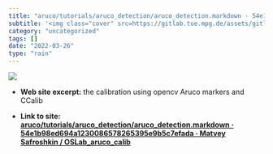 ```yaml
---
title: "aruco/tutorials/aruco_detection/aruco_detection.markdown · 54e1b98ed694a1230086578265395e9b5c7efada · Matvey Safroshkin / OSLab_aruco_calib"
subtitle: '<img class="cover" src=https://gitlab.tue.mpg.de/assets/gitlab_logo-7ae504fe4f68fdebb3c2034e36621930...'
category: "uncategorized"
tags: []
date: "2022-03-26"
type: "rain"
---
```

<img class="cover" src=https://gitlab.tue.mpg.de/assets/gitlab_logo-7ae504fe4f68fdebb3c2034e36621930cd36ea87924c11ff65dbcb8ed50dca58.png>



* **Web site excerpt:** the calibration using opencv Aruco markers and CCalib

* **Link to site:** **[aruco/tutorials/aruco_detection/aruco_detection.markdown · 54e1b98ed694a1230086578265395e9b5c7efada · Matvey Safroshkin / OSLab_aruco_calib](https://gitlab.tue.mpg.de/msafroshkin/oslab_aruco_calib/-/blob/54e1b98ed694a1230086578265395e9b5c7efada/aruco/tutorials/aruco_detection/aruco_detection.markdown)**